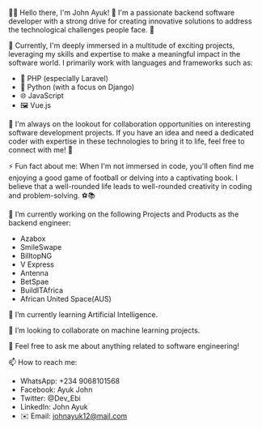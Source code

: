 👨‍💻 Hello there, I'm John Ayuk! 👋
I'm a passionate backend software developer with a strong drive for creating innovative solutions to address the technological challenges people face. 🌱

💼 Currently, I'm deeply immersed in a multitude of exciting projects, leveraging my skills and expertise to make a meaningful impact in the software world. I primarily work with languages and frameworks such as:
- 🐘 PHP (especially Laravel)
- 🐍 Python (with a focus on Django)
- 🌐 JavaScript
- 🖼️ Vue.js

🤝 I'm always on the lookout for collaboration opportunities on interesting software development projects. If you have an idea and need a dedicated coder with expertise in these technologies to bring it to life, feel free to connect with me! 👯

⚡ Fun fact about me: When I'm not immersed in code, you'll often find me enjoying a good game of football or delving into a captivating book. I believe that a well-rounded life leads to well-rounded creativity in coding and problem-solving. ⚽📚


🔭 I’m currently working on the following Projects and Products as the backend engineer:
- Azabox
- SmileSwape
- BilltopNG
- V Express
- Antenna
- BetSpae
- BuildITAfrica
- African United Space(AUS)

🌱 I’m currently learning Artificial Intelligence.

👯 I’m looking to collaborate on machine learning projects.

💬 Feel free to ask me about anything related to software engineering!

📫 How to reach me:
- WhatsApp: +234 9068101568
- Facebook: Ayuk John
- Twitter: @Dev_Ebi
- LinkedIn: John Ayuk
- ✉️ Email: johnayuk12@mail.com
  

